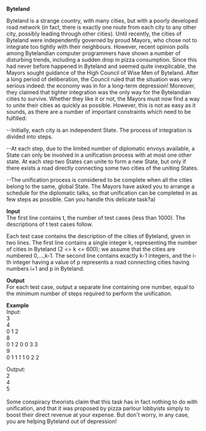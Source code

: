 **Byteland**

Byteland is a strange country, with many cities, but with a poorly developed road network (in fact, there is exactly one route from each city to any other city, possibly leading through other cities). Until recently, the cities of Byteland were independently governed by proud Mayors, who chose not to integrate too tightly with their neighbours. However, recent opinion polls among Bytelandian computer programmers have shown a number of disturbing trends, including a sudden drop in pizza consumption. Since this had never before happened in Byteland and seemed quite inexplicable, the Mayors sought guidance of the High Council of Wise Men of Byteland. After a long period of deliberation, the Council ruled that the situation was very serious indeed: the economy was in for a long-term depression! Moreover, they claimed that tighter integration was the only way for the Bytelandian cities to survive. Whether they like it or not, the Mayors must now find a way to unite their cities as quickly as possible. However, this is not as easy as it sounds, as there are a number of important constraints which need to be fulfilled:

--Initially, each city is an independent State. The process of integration is divided into steps.<br />

--At each step, due to the limited number of diplomatic envoys available, a State can only be involved in a unification process with at most one other state. At each step two States can unite to form a new State, but only if there exists a road directly connecting some two cities of the uniting States.<br />

--The unification process is considered to be complete when all the cities belong to the same, global State.
The Mayors have asked you to arrange a schedule for the diplomatic talks, so that unification can be completed in as few steps as possible. Can you handle this delicate task?a)

**Input**<br />
The first line contains t, the number of test cases (less than 1000). The descriptions of t test cases follow.

Each test case contains the description of the cities of Byteland, given in two lines. The first line contains a single integer k, representing the number of cities in Byteland (2 <= k <= 600); we assume that the cities are numbered 0,...,k-1. The second line contains exactly k-1 integers, and the i-th integer having a value of p represents a road connecting cities having numbers i+1 and p in Byteland.

**Output**<br />
For each test case, output a separate line containing one number, equal to the minimum number of steps required to perform the unification.

**Example**<br />
Input:<br />
3 <br />
4 <br />
0 1 2 <br />
8 <br />
0 1 2 0 0 3 3 <br />
9 <br />
0 1 1 1 1 0 2 2

Output: <br />
2 <br />
4 <br />
5 <br />
<br />
Some conspiracy theorists claim that this task has in fact nothing to do with unification, and that it was proposed by pizza parlour lobbyists simply to boost their direct revenue at your expense. But don't worry, in any case, you are helping Byteland out of depression!
